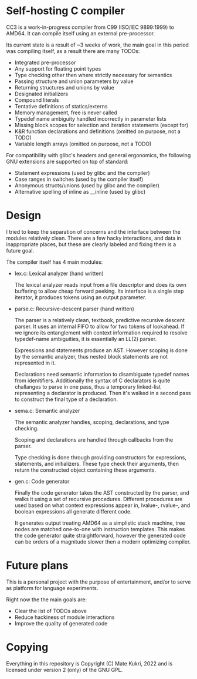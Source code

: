 # Self-hosting C compiler

CC3 is a work-in-progress compiler from C99 (ISO/IEC 9899:1999) to AMD64.
It can compile itself using an external pre-processor.

Its current state is a result of ~3 weeks of work, the main goal in this period
was compiling itself, as a result there are many TODOs:
- Integrated pre-processor
- Any support for floating point types
- Type checking other then where strictly necessary for semantics
- Passing structure and union parameters by value
- Returning structures and unions by value
- Designated initializers
- Compound literals
- Tentative definitions of statics/externs
- Memory management, free is never called
- Typedef name ambiguity handled incorrectly in parameter lists
- Missing block scopes for selection and iteration statements (except for)
- K&R function declarations and definitions (omitted on purpose, not a TODO)
- Variable length arrays (omitted on purpose, not a TODO)

For compatibility with glibc's headers and general ergonomics, the following
GNU extensions are supported on top of standard:
- Statement expressions (used by glibc and the compiler)
- Case ranges in switches (used by the compiler itself)
- Anonymous structs/unions (used by glibc and the compiler)
- Alternative spelling of inline as __inline (used by glibc)

# Design

I tried to keep the separation of concerns and the interface between the
modules relatively clean. There are a few hacky interactions, and data in
inappropriate places, but these are clearly labeled and fixing them is a
future goal.

The compiler itself has 4 main modules:

- lex.c: Lexical analyzer (hand written)

    The lexical analyzer reads input from a file descriptor and does its own
    buffering to allow cheap forward peeking. Its interface is a single step
    iterator, it produces tokens using an output parameter.

- parse.c: Recursive-descent parser (hand written)

    The parser is a relatively clean, textbook, predictive recursive descent
    parser. It uses an internal FIFO to allow for two tokens of lookahead.
    If we ignore its entanglement with context information required to resolve
    typedef-name ambiguities, it is essentially an LL(2) parser.

    Expressions and statements produce an AST. However scoping is done by the
    semantic analyzer, thus nested block statements are not represented in it.

    Declarations need semantic information to disambiguate typedef names from
    idenitifiers. Additionally the syntax of C declarators is quite challanges
    to parse in one pass, thus a temporary linked-list representing a declarator
    is produced. Then it's walked in a second pass to construct the final type
    of a declaration.

- sema.c: Semantic analyzer

    The semantic analyzer handles, scoping, declarations, and type checking.

    Scoping and declarations are handled through callbacks from the parser.

    Type checking is done through providing constructors for expressions,
    statements, and initializers. These type check their arguments, then return
    the constructed object containing these arguments.

- gen.c: Code generator

    Finally the code generator takes the AST constructed by the parser,
    and walks it using a set of recursive procedures. Different procedures
    are used based on what context expressions appear in, lvalue-, rvalue-,
    and boolean expressions all generate different code.

    It generates output treating AMD64 as a simplistic stack machine, tree
    nodes are matched one-to-one with instruction templates. This makes the
    code generator quite straightforward, however the generated code can be
    orders of a magnitude slower then a modern optimizing compiler.

# Future plans

This is a personal project with the purpose of entertainment, and/or to serve
as platform for language experiments.

Right now the the main goals are:
- Clear the list of TODOs above
- Reduce hackiness of module interactions
- Improve the quality of generated code

# Copying

Everything in this repository is Copyright (C) Mate Kukri, 2022 and is licensed
under version 2 (only) of the GNU GPL.
